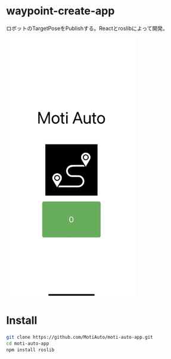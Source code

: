 # waypoint-create-app
ロボットのTargetPoseをPublishする。Reactとroslibによって開発。

<img src="app_view.jpeg" width="350" height="700">

# Install
```bash
git clone https://github.com/MotiAuto/moti-auto-app.git
cd moti-auto-app
npm install roslib
```
